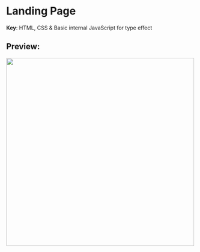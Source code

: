 # Landing Page
**Key**: HTML, CSS & Basic internal JavaScript for type effect

## Preview:
<img src="https://github.com/user-attachments/assets/db9e0422-c517-4ade-9ead-550a4612258f" width="500">
